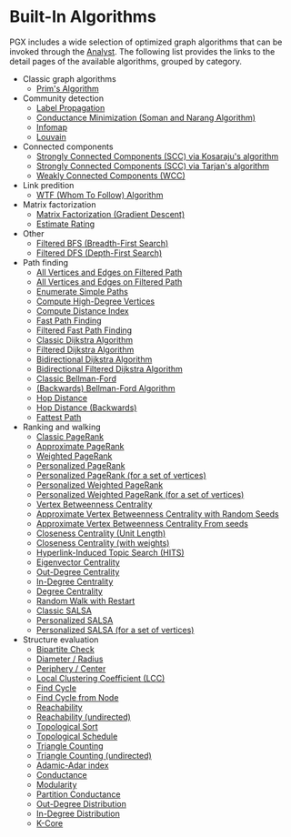 # Built-In Algorithms

PGX includes a wide selection of optimized graph algorithms that can be invoked through the [Analyst](https://docs.oracle.com/en/database/oracle/property-graph/22.4/spgjv/oracle/pgx/api/Analyst.html). The following list provides the links to the detail pages of the available algorithms, grouped by category.

- Classic graph algorithms
  - [Prim's Algorithm](./md/pgx_builtin_a1_prim.md)
- Community detection
  - [Label Propagation](./md/pgx_builtin_c1_community_detection_label_propagation.md)
  - [Conductance Minimization (Soman and Narang Algorithm)](./md/pgx_builtin_c2_community_detection_conductance_minimization.md)
  - [Infomap](./md/pgx_builtin_c3_infomap.md)
  - [Louvain](./md/pgx_builtin_c4_louvain.md)
- Connected components
  - [Strongly Connected Components (SCC) via Kosaraju's algorithm](./md/pgx_builtin_g2a_strongly_connected_components_kosaraju.md)
  - [Strongly Connected Components (SCC) via Tarjan's algorithm](./md/pgx_builtin_g2b_strongly_connected_components_tarjan.md)
  - [Weakly Connected Components (WCC)](./md/pgx_builtin_g3_weakly_connected_components.md)
- Link predition
  - [WTF (Whom To Follow) Algorithm](./md/pgx_builtin_l1_whom_to_follow.md)
- Matrix factorization
  - [Matrix Factorization (Gradient Descent)](./md/pgx_builtin_r2a_matrix_factorization_training.md)
  - [Estimate Rating](./md/pgx_builtin_r2b_matrix_factorization_recommendations.md)
- Other
  - [Filtered BFS (Breadth-First Search)](./md/pgx_builtin_o1_filtered_bfs.md)
  - [Filtered DFS (Depth-First Search)](./md/pgx_builtin_o2_filtered_dfs.md)
- Path finding
  - [All Vertices and Edges on Filtered Path](./md/pgx_builtin_o10_all_reachable_vertices_edges.md)
  - [All Vertices and Edges on Filtered Path](./md/pgx_builtin_o11_all_reachable_vertices_edges_filtered.md)
  - [Enumerate Simple Paths](./md/pgx_builtin_o12_enumerate_simple_paths.md)
  - [Compute High-Degree Vertices](./md/pgx_builtin_o6_compute_supernodes.md)
  - [Compute Distance Index](./md/pgx_builtin_o7_compute_distance_index.md)
  - [Fast Path Finding](./md/pgx_builtin_o8_limited_path_finding_undirected.md)
  - [Filtered Fast Path Finding](./md/pgx_builtin_o9_limited_path_finding_undirected_filtered.md)
  - [Classic Dijkstra Algorithm](./md/pgx_builtin_p1a_single_source_single_destination_dijkstra.md)
  - [Filtered Dijkstra Algorithm](./md/pgx_builtin_p1b_single_source_single_destination_filtered_dijkstra.md)
  - [Bidirectional Dijkstra Algorithm](./md/pgx_builtin_p2_single_source_single_destination_bidirectional_dijkstra.md)
  - [Bidirectional Filtered Dijkstra Algorithm](./md/pgx_builtin_p2b_single_source_single_destination_filtered_bidirectional_dijkstra.md)
  - [Classic Bellman-Ford](./md/pgx_builtin_p3_single_source_all_destinations_bellman_ford.md)
  - [(Backwards) Bellman-Ford Algorithm](./md/pgx_builtin_p3r_single_source_all_destinations_bellman_ford_reverse.md)
  - [Hop Distance](./md/pgx_builtin_p4_single_source_all_destinations_hop_distance.md)
  - [Hop Distance (Backwards)](./md/pgx_builtin_p4r_single_source_all_destinations_hop_distance_reverse.md)
  - [Fattest Path](./md/pgx_builtin_p5_fattest_path.md)
- Ranking and walking
  - [Classic PageRank](./md/pgx_builtin_k1a_pagerank.md)
  - [Approximate PageRank](./md/pgx_builtin_k1b_pagerank_approximate.md)
  - [Weighted PageRank](./md/pgx_builtin_k1c_pagerank_weighted.md)
  - [Personalized PageRank](./md/pgx_builtin_k2_personalized_pagerank.md)
  - [Personalized PageRank (for a set of vertices)](./md/pgx_builtin_k2b_personalized_pagerank_from_set.md)
  - [Personalized Weighted PageRank](./md/pgx_builtin_k2c_personalized_weighted_pagerank.md)
  - [Personalized Weighted PageRank (for a set of vertices)](./md/pgx_builtin_k2d_personalized_weighted_pagerank_from_set.md)
  - [Vertex Betweenness Centrality](./md/pgx_builtin_k3a_node_betweenness_centrality.md)
  - [Approximate Vertex Betweenness Centrality with Random Seeds](./md/pgx_builtin_k3b_approx_node_betweenness_centrality.md)
  - [Approximate Vertex Betweenness Centrality From seeds](./md/pgx_builtin_k3c_approx_node_betweenness_centrality_from_seeds.md)
  - [Closeness Centrality (Unit Length)](./md/pgx_builtin_k4a_closeness_centrality_unit_length.md)
  - [Closeness Centrality (with weights)](./md/pgx_builtin_k4b_closeness_centrality_double_length.md)
  - [Hyperlink-Induced Topic Search (HITS)](./md/pgx_builtin_k5_hits.md)
  - [Eigenvector Centrality](./md/pgx_builtin_k6_eigenvector_centrality.md)
  - [Out-Degree Centrality](./md/pgx_builtin_k7a_outdegree_centrality.md)
  - [In-Degree Centrality](./md/pgx_builtin_k7b_indegree_centrality.md)
  - [Degree Centrality](./md/pgx_builtin_k7c_degree_centrality.md)
  - [Random Walk with Restart](./md/pgx_builtin_k8_random_walk_with_restart.md)
  - [Classic SALSA](./md/pgx_builtin_r1b_salsa.md)
  - [Personalized SALSA](./md/pgx_builtin_r2_personalized_salsa.md)
  - [Personalized SALSA (for a set of vertices)](./md/pgx_builtin_r3_personalized_salsa_from_set.md)
- Structure evaluation
  - [Bipartite Check](./md/pgx_builtin_s10_bipartite_check.md)
  - [Diameter / Radius](./md/pgx_builtin_s11_diameter.md)
  - [Periphery / Center](./md/pgx_builtin_s12_periphery.md)
  - [Local Clustering Coefficient (LCC)](./md/pgx_builtin_s13_local_clustering_coefficient.md)
  - [Find Cycle](./md/pgx_builtin_s14a_find_cycle.md)
  - [Find Cycle from Node](./md/pgx_builtin_s14b_find_cycle_from_node.md)
  - [Reachability](./md/pgx_builtin_s15a_reachability.md)
  - [Reachability (undirected)](./md/pgx_builtin_s15b_reachability_undirected.md)
  - [Topological Sort](./md/pgx_builtin_s16a_topological_sort.md)
  - [Topological Schedule](./md/pgx_builtin_s16b_topological_schedule.md)
  - [Triangle Counting](./md/pgx_builtin_s1_triangle_counting.md)
  - [Triangle Counting (undirected)](./md/pgx_builtin_s1b_triangle_counting_undirected.md)
  - [Adamic-Adar index](./md/pgx_builtin_s2_adamic_adar_counting.md)
  - [Conductance](./md/pgx_builtin_s3_conductance.md)
  - [Modularity](./md/pgx_builtin_s4_partition_modularity.md)
  - [Partition Conductance](./md/pgx_builtin_s5_partition_conductance.md)
  - [Out-Degree Distribution](./md/pgx_builtin_s6_out_degree_distribution.md)
  - [In-Degree Distribution](./md/pgx_builtin_s7_in_degree_distribution.md)
  - [K-Core](./md/pgx_builtin_s9_kcore.md)

